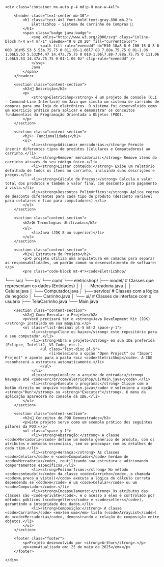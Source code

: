 <!DOCTYPE html>
<html lang="pt-BR">
<head>
    <meta charset="UTF-8">
    <meta name="viewport" content="width=device-width, initial-scale=1.0">
    <title>EletricShop - Sistema de Carrinho de Compras</title>
    <script src="https://cdn.tailwindcss.com"></script>
    <link href="https://fonts.googleapis.com/css2?family=Inter:wght@400;500;600;700&display=swap" rel="stylesheet">
    <style>
        body {
            font-family: 'Inter', sans-serif;
        }
        .content-section {
            background-color: #ffffff;
            border-radius: 0.75rem; /* 12px */
            padding: 2rem; /* 32px */
            margin-bottom: 1.5rem; /* 24px */
            box-shadow: 0 4px 6px -1px rgba(0, 0, 0, 0.1), 0 2px 4px -1px rgba(0, 0, 0, 0.06);
        }
        .content-section h2 {
            font-size: 1.5rem; /* 24px */
            font-weight: 600;
            color: #1f2937; /* gray-800 */
            margin-bottom: 1rem; /* 16px */
            border-bottom: 2px solid #e5e7eb; /* gray-200 */
            padding-bottom: 0.5rem; /* 8px */
        }
        .content-section p, .content-section li {
            color: #4b5563; /* gray-600 */
            line-height: 1.6;
        }
        .content-section ul {
            list-style-type: disc;
            padding-left: 1.5rem; /* 24px */
            margin-top: 0.5rem; /* 8px */
        }
        .code-block {
            background-color: #1f2937; /* gray-800 */
            color: #d1d5db; /* gray-300 */
            padding: 1rem; /* 16px */
            border-radius: 0.5rem; /* 8px */
            overflow-x: auto;
            font-family: 'Courier New', Courier, monospace;
            font-size: 0.875rem; /* 14px */
        }
        .badge {
            display: inline-block;
            padding: 0.25rem 0.75rem;
            font-size: 0.875rem;
            font-weight: 600;
            border-radius: 0.375rem;
        }
        .java-badge {
            background-color: #ED8B00;
            color: white;
        }
        .footer {
            text-align: center;
            padding: 1.5rem;
            color: #6b7280; /* gray-500 */
            font-size: 0.875rem; /* 14px */
        }
    </style>
</head>
<body class="bg-gray-100 text-gray-900 antialiased">

    <div class="container mx-auto p-4 md:p-8 max-w-4xl">

        <header class="text-center mb-10">
            <h1 class="text-4xl font-bold text-gray-800 mb-2">
                EletricShop - Sistema de Carrinho de Compras 🛒
            </h1>
            <span class="badge java-badge">
                <svg xmlns="http://www.w3.org/2000/svg" class="inline-block h-4 w-4 mr-1" viewBox="0 0 20 20" fill="currentColor">
                    <path fill-rule="evenodd" d="M10 18a8 8 0 100-16 8 8 0 000 16zM5.53 5.53a.75.75 0 011.06-1.06l7.88 7.88a.75.75 0 01-1.06 1.06L5.53 5.53zM4.47 14.47a.75.75 0 010-1.06l7.88-7.88a.75.75 0 111.06 1.06L5.53 14.47a.75.75 0 01-1.06 0z" clip-rule="evenodd" />
                </svg>
                Java
            </span>
        </header>

        <section class="content-section">
            <h2>📄 Descrição</h2>
            <p>
                <strong>EletricShop</strong> é um projeto de console (CLI - Command-Line Interface) em Java que simula um sistema de carrinho de compras para uma loja de eletrônicos. O sistema foi desenvolvido como um exercício prático para aplicar e demonstrar os conceitos fundamentais da Programação Orientada a Objetos (POO).
            </p>
        </section>

        <section class="content-section">
            <h2>✨ Funcionalidades</h2>
            <ul>
                <li><strong>Adicionar mercadorias:</strong> Permite inserir diferentes tipos de produtos (Celulares e Computadores) ao carrinho.</li>
                <li><strong>Remover mercadorias:</strong> Remove itens do carrinho através do seu código único.</li>
                <li><strong>Listar conteúdo:</strong> Exibe um relatório detalhado de todos os itens no carrinho, incluindo suas descrições e preços.</li>
                <li><strong>Cálculo de Preços:</strong> Calcula o valor total dos produtos e também o valor final com desconto para pagamento à vista.</li>
                <li><strong>Descontos Polimórficos:</strong> Aplica regras de desconto diferentes para cada tipo de produto (desconto variável para celulares e fixo para computadores).</li>
            </ul>
        </section>

        <section class="content-section">
            <h2>🛠️ Tecnologias Utilizadas</h2>
            <ul>
                <li>Java (JDK 8 ou superior)</li>
            </ul>
        </section>

        <section class="content-section">
            <h2>📂 Estrutura do Projeto</h2>
            <p>O projeto utiliza uma arquitetura em camadas para separar as responsabilidades, um padrão comum no desenvolvimento de software:</p>
            <pre class="code-block mt-4"><code>EletricShop/
└── src/
    └── br/
        └── com/
            └── eletricshop/
                ├── model/          # Classes que representam os dados (Entidades)
                │   ├── Mercadoria.java
                │   ├── Celular.java
                │   └── Computador.java
                │
                ├── service/        # Classes com a lógica de negócio
                │   └── Carrinho.java
                │
                └── ui/             # Classes de interface com o usuário
                    ├── TelaCarrinho.java
                    └── Main.java</code></pre>
        </section>

        <section class="content-section">
            <h2>🚀 Como Executar o Projeto</h2>
            <p>Você precisará ter o <strong>Java Development Kit (JDK)</strong> instalado em sua máquina.</p>
            <ol class="list-decimal pl-5 mt-2 space-y-1">
                <li><strong>Clone ou baixe</strong> este repositório para o seu computador.</li>
                <li><strong>Abra o projeto</strong> em sua IDE preferida (Eclipse, IntelliJ, VS Code, etc.).
                    <ul class="list-disc pl-5">
                        <li>Selecione a opção "Open Project" ou "Import Project" e aponte para a pasta raiz <code>EletricShop</code>. A IDE reconhecerá a estrutura automaticamente.</li>
                    </ul>
                </li>
                <li><strong>Localize o arquivo de entrada:</strong> Navegue até <code>src/br/com/eletricshop/ui/Main.java</code>.</li>
                <li><strong>Execute o programa:</strong> Clique com o botão direito no arquivo <code>Main.java</code> e selecione a opção <strong>"Run"</strong> ou <strong>"Executar"</strong>. O menu da aplicação aparecerá no console da IDE.</li>
            </ol>
        </section>

        <section class="content-section">
            <h2>🧠 Conceitos de POO Demonstrados</h2>
            <p>Este projeto serve como um exemplo prático dos seguintes pilares da POO:</p>
            <ul class="space-y-1">
                <li><strong>Abstração:</strong> A classe <code>Mercadoria</code> define um modelo genérico de produto, com os atributos e métodos essenciais, sem se preocupar com os detalhes de cada tipo.</li>
                <li><strong>Herança:</strong> As classes <code>Celular</code> e <code>Computador</code> herdam de <code>Mercadoria</code>, reutilizando sua estrutura e adicionando comportamentos específicos.</li>
                <li><strong>Polimorfismo:</strong> No método <code>conteudo()</code> da classe <code>Carrinho</code>, a chamada <code>m.preco_a_vista()</code> executa a lógica de cálculo correta dependendo se <code>m</code> é um <code>Celular</code> ou um <code>Computador</code>.</li>
                <li><strong>Encapsulamento:</strong> Os atributos das classes são <code>private</code>, e o acesso a eles é controlado por métodos públicos (<code>getters</code> e <code>setters</code>), garantindo a integridade dos dados.</li>
                <li><strong>Composição:</strong> A classe <code>Carrinho</code> <em>tem uma</em> lista (<code>ArrayList</code>) de <code>Mercadoria</code>, demonstrando a relação de composição entre objetos.</li>
            </ul>
        </section>

        <footer class="footer">
            <p>Projeto desenvolvido por <strong>Arthur</strong>.</p>
            <p><em>Atualizado em: 25 de maio de 2025</em></p>
        </footer>

    </div>

</body>
</html>

